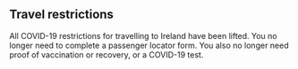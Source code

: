 ##  Travel restrictions

All COVID-19 restrictions for travelling to Ireland have been lifted. You no
longer need to complete a passenger locator form. You also no longer need
proof of vaccination or recovery, or a COVID-19 test.
